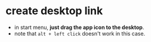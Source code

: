 # create desktop link
- in start menu, **just drag the app icon to the desktop**.
- note that `alt + left click` doesn't work in this case.
